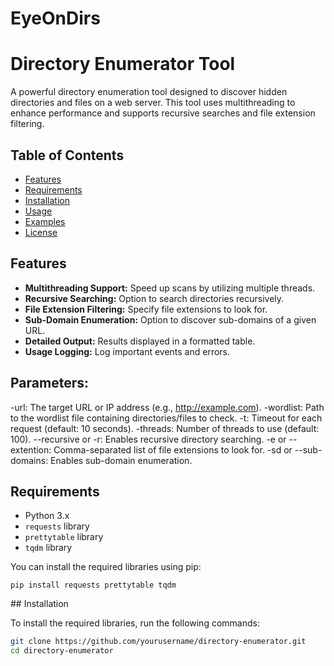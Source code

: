 <h1>EyeOnDirs</h1>

# Directory Enumerator Tool

A powerful directory enumeration tool designed to discover hidden directories and files on a web server. This tool uses multithreading to enhance performance and supports recursive searches and file extension filtering.

## Table of Contents

- [Features](#features)
- [Requirements](#requirements)
- [Installation](#installation)
- [Usage](#usage)
- [Examples](#examples)
- [License](#license)

## Features

- **Multithreading Support:** Speed up scans by utilizing multiple threads.
- **Recursive Searching:** Option to search directories recursively.
- **File Extension Filtering:** Specify file extensions to look for.
- **Sub-Domain Enumeration:** Option to discover sub-domains of a given URL.
- **Detailed Output:** Results displayed in a formatted table.
- **Usage Logging:** Log important events and errors.




## Parameters:
-url: The target URL or IP address (e.g., http://example.com).
-wordlist: Path to the wordlist file containing directories/files to check.
-t: Timeout for each request (default: 10 seconds).
-threads: Number of threads to use (default: 100).
--recursive or -r: Enables recursive directory searching.
-e or --extention: Comma-separated list of file extensions to look for.
-sd or --sub-domains: Enables sub-domain enumeration.


## Requirements

- Python 3.x
- `requests` library
- `prettytable` library
- `tqdm` library

You can install the required libraries using pip:

<code>pip install requests prettytable tqdm</code>

## Installation

To install the required libraries, run the following commands:

```bash
git clone https://github.com/yourusername/directory-enumerator.git
cd directory-enumerator
